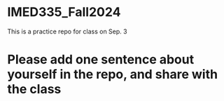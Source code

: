 # IMED335_Fall2024
This is a practice repo for class on Sep. 3

# Please add one sentence about yourself in the repo, and share with the class
